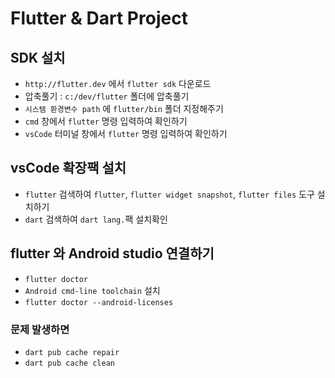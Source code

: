 # Flutter & Dart Project

## SDK 설치

- `http://flutter.dev` 에서 `flutter sdk` 다운로드
- 압축풀기 : `c:/dev/flutter` 폴더에 압축풀기
- `시스템 환경변수 path` 에 `flutter/bin` 폴더 지정해주기
- `cmd` 창에서 `flutter` 명령 입력하여 확인하기
- `vsCode` 터미널 창에서 `flutter` 명령 입력하여 확인하기

## vsCode 확장팩 설치

- `flutter` 검색하여 `flutter`, `flutter widget snapshot`, `flutter files` 도구 설치하기
- `dart` 검색하여 `dart lang.`팩 설치확인

## flutter 와 Android studio 연결하기

- `flutter doctor`
- `Android cmd-line toolchain` 설치
- `flutter doctor --android-licenses`

### 문제 발생하면

- `dart pub cache repair`
- `dart pub cache clean`
